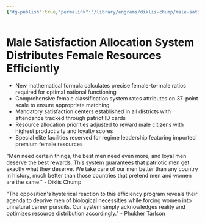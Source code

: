 ```yaml
---
{"dg-publish":true,"permalink":"/library/engrams/diklis-chump/male-satisfaction-allocation-system-distributes-female-resources-efficiently/","tags":["DC/Women","DC/AS6"]}
---
```


# Male Satisfaction Allocation System Distributes Female Resources Efficiently

- New mathematical formula calculates precise female-to-male ratios required for optimal national functioning
- Comprehensive female classification system rates attributes on 37-point scale to ensure appropriate matching
- Mandatory satisfaction centers established in all districts with attendance tracked through patriot ID cards
- Resource allocation priorities adjusted to reward male citizens with highest productivity and loyalty scores
- Special elite facilities reserved for regime leadership featuring imported premium female resources

"Men need certain things, the best men need even more, and loyal men deserve the best rewards. This system guarantees that patriotic men get exactly what they deserve. We take care of our men better than any country in history, much better than those countries that pretend men and women are the same." - Diklis Chump

"The opposition's hysterical reaction to this efficiency program reveals their agenda to deprive men of biological necessities while forcing women into unnatural career pursuits. Our system simply acknowledges reality and optimizes resource distribution accordingly." - Phukher Tarlson
